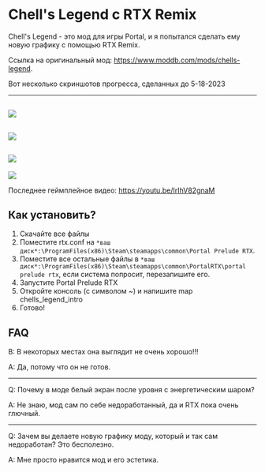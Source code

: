# Chell's Legend с RTX Remix
Chell's Legend - это мод для игры Portal, и я попытался сделать ему новую графику с помощью RTX Remix.

Ссылка на оригинальный мод: https://www.moddb.com/mods/chells-legend.

Вот несколько скриншотов прогресса, сделанных до 5-18-2023

----
![](https://media.discordapp.net/attachments/509754353947508756/1112468729066946641/20230528225058_1.jpg?width=1663&height=702)
----
![](https://media.discordapp.net/attachments/509754353947508756/1112468729356365844/20230528225145_1.jpg?width=1663&height=702)
----
![](https://media.discordapp.net/attachments/509754353947508756/1112468729691897856/20230528225204_1.jpg?width=1663&height=702)
----
![](https://media.discordapp.net/attachments/509754353947508756/1112468730245558272/20230528225248_1.jpg?width=1663&height=702)

Последнее геймплейное видео: https://youtu.be/IrIhV82gnaM

Как установить?
----
1. Скачайте все файлы
2. Поместите rtx.conf на `*ваш диск*:\ProgramFiles(x86)\Steam\steamapps\common\Portal Prelude RTX`.
3. Поместите все остальные файлы в `*ваш диск*:\ProgramFiles(x86)\Steam\steamapps\common\PortalRTX\portal prelude rtx`, если система попросит, перезапишите его.
4. Запустите Portal Prelude RTX
5. Откройте консоль (с символом ~) и напишите map chells_legend_intro
6. Готово!

FAQ
----
В: В некоторых местах она выглядит не очень хорошо!!!

A: Да, потому что он не готов.

----
Q: Почему в моде белый экран после уровня с энергетическим шаром?

A: Не знаю, мод сам по себе недоработанный, да и RTX пока очень глючный.

----
Q: Зачем вы делаете новую графику моду, который и так сам недоработан? Это бесполезно.

A: Мне просто нравится мод и его эстетика.
